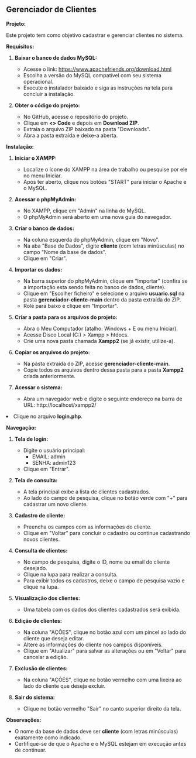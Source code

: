 <div><translate><h2> Gerenciador de Clientes</h2><p> <strong>Projeto:</strong></p><p> Este projeto tem como objetivo cadastrar e gerenciar clientes no sistema.</p><p> <strong>Requisitos:</strong></p><ol >
<li >
<p> <strong>Baixar o banco de dados MySQL:</strong></p>
<ul >
<li >Acesse o link: <a target="_blank" href="https://www.apachefriends.org/index.html">https://www.apachefriends.org/download.html </a></li>
<li>Escolha a versão do MySQL compatível com seu sistema operacional.</li>
<li >Execute o instalador baixado e siga as instruções na tela para concluir a instalação.</li>
</ul>
</li>
<li >
<p><strong>Obter o código do projeto:</strong></p>
<ul >
<li>No GitHub, acesse o repositório do projeto.</li>
<li>Clique em <strong>&lt;&gt; Code</strong> e depois em <strong>Download ZIP</strong>.</li>
<li>Extraia o arquivo ZIP baixado na pasta "Downloads".</li>
<li >Abra a pasta extraída e deixe-a aberta.</li>
</ul>
</li>
</ol><p><strong>Instalação:</strong></p><ol >
<li >
<p><strong>Iniciar o XAMPP:</strong></p>
<ul >
<li>Localize o ícone do XAMPP na área de trabalho ou pesquise por ele no menu Iniciar.</li>
<li >Após ter aberto, clique nos botões "START" para iniciar o Apache e o MySQL.</li>
</ul>
</li>
<li >
<p><strong>Acessar o phpMyAdmin:</strong></p>
<ul >
<li>No XAMPP, clique em "Admin" na linha do MySQL.</li>
<li >O phpMyAdmin será aberto em uma nova guia do navegador.</li>
</ul>
</li>
<li >
<p><strong>Criar o banco de dados:</strong></p>
<ul >
<li>Na coluna esquerda do phpMyAdmin, clique em "Novo".</li>
<li >Na aba "Base de Dados", digite <strong>cliente</strong> (com letras minúsculas) no campo "Nome da base de dados".</li>
<li >Clique em "Criar".</li>
</ul>
</li>
<li >
<p><strong>Importar os dados:</strong></p>
<ul >
<li>Na barra superior do phpMyAdmin, clique em "Importar" (confira se a importação esta sendo feita no banco de dados, cliente).</li>
<li >Clique em "Escolher ficheiro" e selecione o arquivo <strong>usuario.sql</strong> na pasta <strong>gerenciador-cliente-main</strong> dentro da pasta extraída do ZIP.</li>
<li >Role para baixo e clique em "Importar".</li>
</ul>
</li>
<li >
<p><strong>Criar a pasta para os arquivos do projeto:</strong></p>
<ul >
<li>Abra o Meu Computador (atalho: Windows + E ou menu Iniciar).</li>
<li>Acesse Disco Local (C:) &gt; Xampp &gt; htdocs.</li>
<li >Crie uma nova pasta chamada <strong>Xampp2</strong> (se já existir, utilize-a).</li>
</ul>
</li>
<li >
<p><strong>Copiar os arquivos do projeto:</strong></p>
<ul >
<li>Na pasta extraída do ZIP, acesse <strong>gerenciador-cliente-main</strong>.</li>
<li >Copie todos os arquivos dentro dessa pasta para a pasta <strong>Xampp2</strong> criada anteriormente.</li>
</ul>
</li>
<li >
<p><strong>Acessar o sistema:</strong></p>
<ul >
<li >Abra um navegador web e digite o seguinte endereço na barra de URL:
<code-block>http://localhost/xampp2/
</code></pre><!----><!----><!----></div><!----></div><!----></code-block>
</li>
<li >Clique no arquivo <strong>login.php</strong>.</li>
</ul>
</li>
</ol><p><strong>Navegação:</strong></p><ol >
<li >
<p><strong>Tela de login:</strong></p>
<ul >
<li>Digite o usuário principal:
<ul>
<li>EMAIL: admin</li>
<li>SENHA: admin123</li>
</ul>
</li>
<li >Clique em "Entrar".</li>
</ul>
</li>
<li >
<p><strong>Tela de consulta:</strong></p>
<ul >
<li>A tela principal exibe a lista de clientes cadastrados.</li>
<li >Ao lado do campo de pesquisa, clique no botão verde com "+" para cadastrar um novo cliente.</li>
</ul>
</li>
<li >
<p><strong>Cadastro de cliente:</strong></p>
<ul >
<li>Preencha os campos com as informações do cliente.</li>
<li >Clique em "Voltar" para concluir o cadastro ou continue cadastrando novos clientes.</li>
</ul>
</li>
<li >
<p><strong>Consulta de clientes:</strong></p>
<ul >
<li>No campo de pesquisa, digite o ID, nome ou email do cliente desejado.</li>
<li>Clique na lupa para realizar a consulta.</li>
<li >Para exibir todos os cadastros, deixe o campo de pesquisa vazio e clique na lupa.</li>
</ul>
</li>
<li >
<p><strong>Visualização dos clientes:</strong></p>
<ul >
<li >Uma tabela com os dados dos clientes cadastrados será exibida.</li>
</ul>
</li>
<li >
<p><strong>Edição de clientes:</strong></p>
<ul >
<li>Na coluna "AÇÕES", clique no botão azul com um pincel ao lado do cliente que deseja editar.</li>
<li>Altere as informações do cliente nos campos disponíveis.</li>
<li >Clique em "Atualizar" para salvar as alterações ou em "Voltar" para cancelar a edição.</li>
</ul>
</li>
<li >
<p><strong>Exclusão de clientes:</strong></p>
<ul >
<li >Na coluna "AÇÕES", clique no botão vermelho com uma lixeira ao lado do cliente que deseja excluir.</li>
</ul>
</li>
<li >
<p><strong>Sair do sistema:</strong></p>
<ul >
<li >Clique no botão vermelho "Sair" no canto superior direito da tela.</li>
</ul>
</li>
</ol><p><strong>Observações:</strong></p><ul>
<li>O nome da base de dados deve ser <strong>cliente</strong> (com letras minúsculas) exatamente como indicado.</li>
<li>Certifique-se de que o Apache e o MySQL estejam em execução antes de continuar.</li>
</ul></translate></div>
